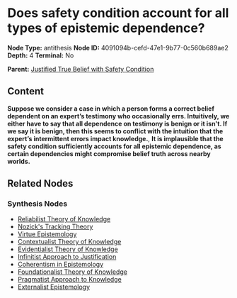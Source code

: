 # Does safety condition account for all types of epistemic dependence?

**Node Type:** antithesis
**Node ID:** 4091094b-cefd-47e1-9b77-0c560b689ae2
**Depth:** 4
**Terminal:** No

**Parent:** [Justified True Belief with Safety Condition](justified-true-belief-with-safety-condition-synthesis-2fe9b5da-a806-4fff-8212-7bf5b4d8ec49.md)

## Content

**Suppose we consider a case in which a person forms a correct belief dependent on an expert’s testimony who occasionally errs. Intuitively, we either have to say that all dependence on testimony is benign or it isn't. If we say it is benign, then this seems to conflict with the intuition that the expert’s intermittent errors impact knowledge.**, **It is implausible that the safety condition sufficiently accounts for all epistemic dependence, as certain dependencies might compromise belief truth across nearby worlds.**

## Related Nodes

### Synthesis Nodes

- [Reliabilist Theory of Knowledge](reliabilist-theory-of-knowledge-synthesis-a824499f-8fc0-4040-96a0-8a8371b14f49.md)
- [Nozick's Tracking Theory](nozicks-tracking-theory-synthesis-cad9205e-0502-460a-a1b7-bb1859e3b16f.md)
- [Virtue Epistemology](virtue-epistemology-synthesis-25bf66cc-fd9e-4245-9242-1f4df03d38b9.md)
- [Contextualist Theory of Knowledge](contextualist-theory-of-knowledge-synthesis-0fb5fa87-198f-4e4c-825f-f2527e3bc7ec.md)
- [Evidentialist Theory of Knowledge](evidentialist-theory-of-knowledge-synthesis-7a077679-dc19-4998-bcbc-72b72d848738.md)
- [Infinitist Approach to Justification](infinitist-approach-to-justification-synthesis-33d16ef2-198e-479e-b063-d6a67b6ad8c5.md)
- [Coherentism in Epistemology](coherentism-in-epistemology-synthesis-ad71c305-c4cf-4702-9d48-03f3552bcfdc.md)
- [Foundationalist Theory of Knowledge](foundationalist-theory-of-knowledge-synthesis-d6668024-ee39-4e41-b238-ac44898a60d4.md)
- [Pragmatist Approach to Knowledge](pragmatist-approach-to-knowledge-synthesis-a124c9c7-2b2a-4350-97a0-dd8c3c08facd.md)
- [Externalist Epistemology](externalist-epistemology-synthesis-3291d9da-0928-4d97-9c42-1cd1de17be47.md)
